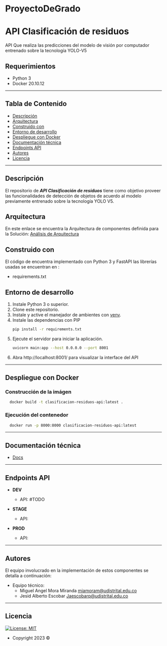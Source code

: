 # ProyectoDeGrado

# API Clasificación de residuos

API Que realiza las predicciones del modelo de visión por computador entrenado sobre la tecnología YOLO-V5

## Requerimientos
 - Python 3
 - Docker 20.10.12

---
## Tabla de Contenido

- [Descripción](#descripción)
- [Arquitectura](#arquitectura)
- [Construido con](#construido-con)
- [Entorno de desarrollo](#desarrollo)
- [Despliegue con Docker](#Docker)
- [Documentación técnica](#Url-a-Login)
- [Endpoints API](#Endpoints-API)
- [Autores](#autores)
- [Licencia](#licencia)

---

## Descripción

El repositorio de ***API Clasificación de residuos*** tiene como objetivo proveer las funcionalidades de detección de objetos de acuerdo al modelo previamente entrenado sobre la tecnología YOLO V5.

## Arquitectura
En este enlace se encuentra la Arquitectura de componentes definida para la Solución: [Análisis de Arquitectura ](https://www.google.com)
 

## Construido con 

El código de encuentra implementado con Python 3 y FastAPI las librerías usadas se encuentran en :  

- requirements.txt

## Entorno de desarrollo
1. Instale Python 3 o superior. 
2. Clone este repositorio.
3. Instale y active el manejador de ambientes con [venv](https://docs.python.org/3/library/venv.html).
4. Instale las dependencias con PIP
    ```sh
    pip install -r requirements.txt
    ```
5. Ejecute el servidor para iniciar la aplicación.
    ```sh
    uvicorn main:app --host 0.0.0.0 --port 8001
    ```
6. Abra http://localhost:8001/ para visualizar la interface del API

---

## Despliegue con Docker 

### Construcción de la imágen
```sh
  docker build -t clasificacion-residuos-api:latest .
```
### Ejecución del contenedor
```sh
  docker run -p 8000:8000 clasificacion-residuos-api:latest 
```

---

## Documentación técnica
- [Docs](localhost:8000/docs/)

---

## Endpoints API

- **DEV**
	- API: #TODO

- **STAGE**
	- API: 

- **PROD**
	- API: 


---
## Autores

El equipo involucrado en la implementación de estos componentes se detalla a continuación:

 - Equipo técnico: 
	 - Miguel Angel Mora Miranda <miamoram@udistrital.edu.co>
   - Jesid Alberto Escobar <Jaescobarp@udistrital.edu.co>

---

## Licencia

[![License: MIT](https://img.shields.io/badge/License-MIT-yellow.svg)](https://opensource.org/licenses/MIT)
- Copyright 2023 ©